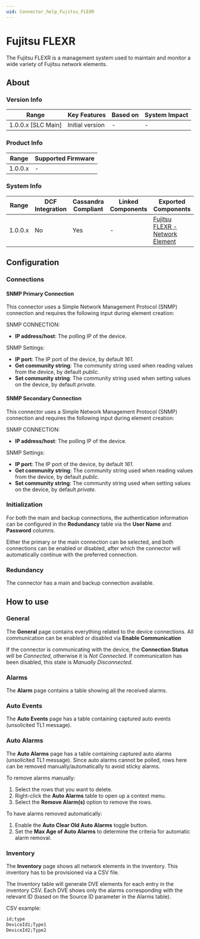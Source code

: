 ```yaml
---
uid: Connector_help_Fujitsu_FLEXR
---
```


# Fujitsu FLEXR

The Fujitsu FLEXR is a management system used to maintain and monitor a wide variety of Fujitsu network elements.

## About

### Version Info

| Range                | Key Features     | Based on     | System Impact     |
|----------------------|------------------|--------------|-------------------|
| 1.0.0.x [SLC Main]   | Initial version  | -            | -                 |

### Product Info

| Range     | Supported Firmware     |
|-----------|------------------------|
| 1.0.0.x   | -                      |

### System Info

| Range     | DCF Integration     | Cassandra Compliant     | Linked Components     | Exported Components                                                                            |
|-----------|---------------------|-------------------------|-----------------------|------------------------------------------------------------------------------------------------|
| 1.0.0.x   | No                  | Yes                     | -                     | [Fujitsu FLEXR - Network Element](xref:Connector_help_Fujitsu_FLEXR_-_Network_Element) |

## Configuration

### Connections

#### SNMP Primary Connection

This connector uses a Simple Network Management Protocol (SNMP) connection and requires the following input during element creation:

SNMP CONNECTION:

- **IP address/host**: The polling IP of the device.

SNMP Settings:

- **IP port**: The IP port of the device, by default *161*.
- **Get community string**: The community string used when reading values from the device, by default *public*.
- **Set community string**: The community string used when setting values on the device, by default *private.*

#### SNMP Secondary Connection

This connector uses a Simple Network Management Protocol (SNMP) connection and requires the following input during element creation:

SNMP CONNECTION:

- **IP address/host**: The polling IP of the device.

SNMP Settings:

- **IP port**: The IP port of the device, by default *161*.
- **Get community string**: The community string used when reading values from the device, by default *public*.
- **Set community string**: The community string used when setting values on the device, by default *private.*

### Initialization

For both the main and backup connections, the authentication information can be configured in the **Redundancy** table via the **User Name** and **Password** columns.

Either the primary or the main connection can be selected, and both connections can be enabled or disabled, after which the connector will automatically continue with the preferred connection.

### Redundancy

The connector has a main and backup connection available.

## How to use

### General

The **General** page contains everything related to the device connections. All communication can be enabled or disabled via **Enable Communication**

If the connector is communicating with the device, the **Connection Status** will be *Connected*, otherwise it is *Not Connected*. If communication has been disabled, this state is *Manually Disconnected*.

### Alarms

The **Alarm** page contains a table showing all the received alarms.

### Auto Events

The **Auto Events** page has a table containing captured auto events (unsolicited TL1 message).

### Auto Alarms

The **Auto Alarms** page has a table containing captured auto alarms (unsolicited TL1 message). Since auto alarms cannot be polled, rows here can be removed manually/automatically to avoid sticky alarms.

To remove alarms manually:

1. Select the rows that you want to delete.
1. Right-click the **Auto Alarms** table to open up a context menu.
1. Select the **Remove Alarm(s)** option to remove the rows.

To have alarms removed automatically:

1. Enable the **Auto Clear Old Auto Alarms** toggle button.
1. Set the **Max Age of Auto Alarms** to determine the criteria for automatic alarm removal.

### Inventory

The **Inventory** page shows all network elements in the inventory. This inventory has to be provisioned via a CSV file.

The Inventory table will generate DVE elements for each entry in the inventory CSV. Each DVE shows only the alarms corresponding with the relevant ID (based on the Source ID parameter in the Alarms table).

CSV example:

```txt
id;type
DeviceId1;Type1
DeviceId2;Type2
```

